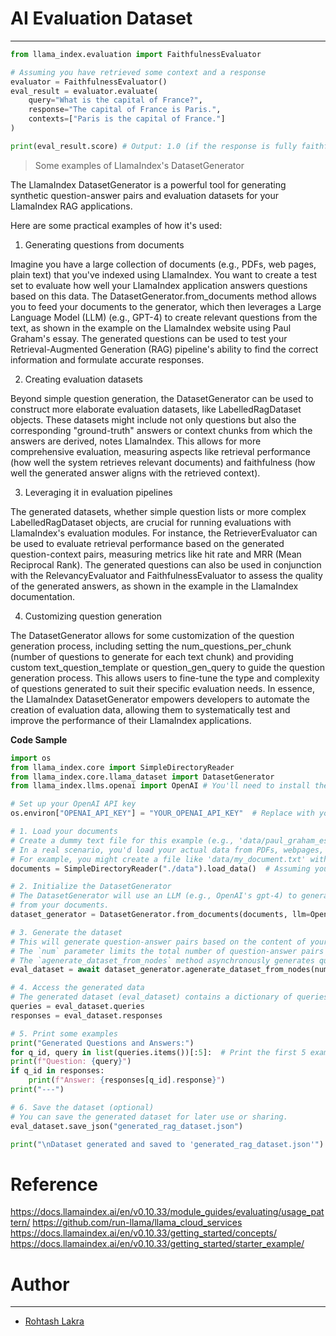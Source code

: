 # AI Evaluation Dataset

---


```python
from llama_index.evaluation import FaithfulnessEvaluator

# Assuming you have retrieved some context and a response
evaluator = FaithfulnessEvaluator()
eval_result = evaluator.evaluate(
    query="What is the capital of France?",
    response="The capital of France is Paris.",
    contexts=["Paris is the capital of France."]
)

print(eval_result.score) # Output: 1.0 (if the response is fully faithful)
```

> Some examples of LlamaIndex's DatasetGenerator

The LlamaIndex DatasetGenerator is a powerful tool for generating synthetic question-answer pairs and evaluation datasets for your LlamaIndex RAG applications.

Here are some practical examples of how it's used:

1. Generating questions from documents

Imagine you have a large collection of documents (e.g., PDFs, web pages, plain text) that you've indexed using LlamaIndex.
You want to create a test set to evaluate how well your LlamaIndex application answers questions based on this data.
The DatasetGenerator.from_documents method allows you to feed your documents to the generator, which then leverages a Large Language Model (LLM) (e.g., GPT-4) to create relevant questions from the text, as shown in the example on the LlamaIndex website using Paul Graham's essay.
The generated questions can be used to test your Retrieval-Augmented Generation (RAG) pipeline's ability to find the correct information and formulate accurate responses.

2. Creating evaluation datasets 

Beyond simple question generation, the DatasetGenerator can be used to construct more elaborate evaluation datasets, like LabelledRagDataset objects.
These datasets might include not only questions but also the corresponding "ground-truth" answers or context chunks from which the answers are derived, notes LlamaIndex.
This allows for more comprehensive evaluation, measuring aspects like retrieval performance (how well the system retrieves relevant documents) and faithfulness (how well the generated answer aligns with the retrieved context).

3. Leveraging it in evaluation pipelines

The generated datasets, whether simple question lists or more complex LabelledRagDataset objects, are crucial for running evaluations with LlamaIndex's evaluation modules.
For instance, the RetrieverEvaluator can be used to evaluate retrieval performance based on the generated question-context pairs, measuring metrics like hit rate and MRR (Mean Reciprocal Rank).
The generated questions can also be used in conjunction with the RelevancyEvaluator and FaithfulnessEvaluator to assess the quality of the generated answers, as shown in the example in the LlamaIndex documentation.

4. Customizing question generation

The DatasetGenerator allows for some customization of the question generation process, including setting the num_questions_per_chunk (number of questions to generate for each text chunk) and providing custom text_question_template or question_gen_query to guide the question generation process.
This allows users to fine-tune the type and complexity of questions generated to suit their specific evaluation needs. 
In essence, the LlamaIndex DatasetGenerator empowers developers to automate the creation of evaluation data, allowing them to systematically test and improve the performance of their LlamaIndex applications. 



**Code Sample**
```python
import os
from llama_index.core import SimpleDirectoryReader
from llama_index.core.llama_dataset import DatasetGenerator
from llama_index.llms.openai import OpenAI # You'll need to install the llama-index-llms-openai package

# Set up your OpenAI API key
os.environ["OPENAI_API_KEY"] = "YOUR_OPENAI_API_KEY"  # Replace with your actual key

# 1. Load your documents
# Create a dummy text file for this example (e.g., 'data/paul_graham_essay.txt')
# In a real scenario, you'd load your actual data from PDFs, webpages, etc.
# For example, you might create a file like 'data/my_document.txt' with some text.
documents = SimpleDirectoryReader("./data").load_data()  # Assuming your data is in a 'data' directory

# 2. Initialize the DatasetGenerator
# The DatasetGenerator will use an LLM (e.g., OpenAI's gpt-4) to generate questions
# from your documents.
dataset_generator = DatasetGenerator.from_documents(documents, llm=OpenAI(model="gpt-4"))

# 3. Generate the dataset
# This will generate question-answer pairs based on the content of your documents.
# The `num` parameter limits the total number of question-answer pairs generated.
# The `agenerate_dataset_from_nodes` method asynchronously generates questions for each node.
eval_dataset = await dataset_generator.agenerate_dataset_from_nodes(num=20)

# 4. Access the generated data
# The generated dataset (eval_dataset) contains a dictionary of queries (questions) and responses (ground-truth answers).
queries = eval_dataset.queries
responses = eval_dataset.responses

# 5. Print some examples
print("Generated Questions and Answers:")
for q_id, query in list(queries.items())[:5]:  # Print the first 5 examples
print(f"Question: {query}")
if q_id in responses:
    print(f"Answer: {responses[q_id].response}")
print("---")

# 6. Save the dataset (optional)
# You can save the generated dataset for later use or sharing.
eval_dataset.save_json("generated_rag_dataset.json")

print("\nDataset generated and saved to 'generated_rag_dataset.json'")
```



# Reference

https://docs.llamaindex.ai/en/v0.10.33/module_guides/evaluating/usage_pattern/
https://github.com/run-llama/llama_cloud_services
https://docs.llamaindex.ai/en/v0.10.33/getting_started/concepts/
https://docs.llamaindex.ai/en/v0.10.33/getting_started/starter_example/



# Author

---

* [Rohtash Lakra](https://github.com/rslakra)

